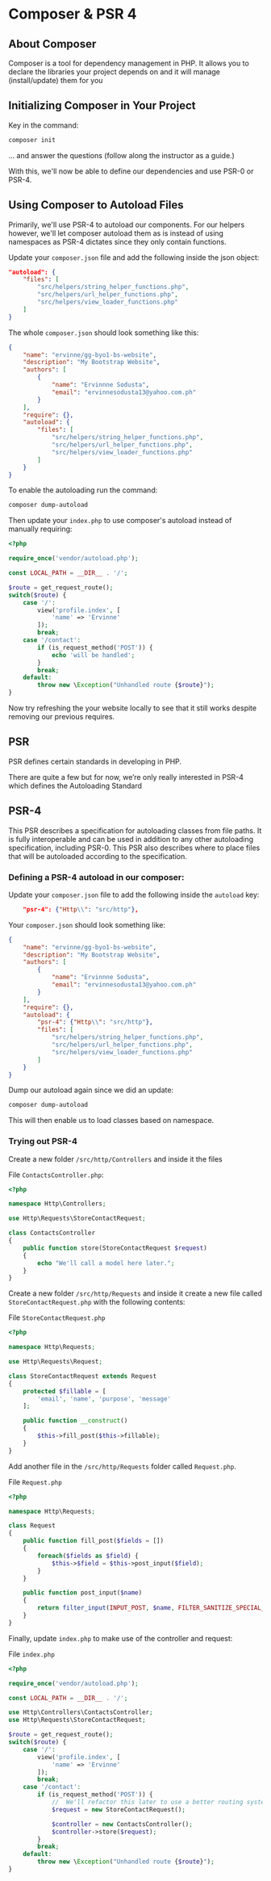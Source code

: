 # Composer & PSR 4

## About Composer

Composer is a tool for dependency management in PHP. It allows you to declare the libraries your project depends on and it will manage (install/update) them for you

## Initializing Composer in Your Project

Key in the command:

```bash
composer init
```

... and answer the questions (follow along the instructor as a guide.)

With this, we'll now be able to define our dependencies and use PSR-0 or PSR-4.

## Using Composer to Autoload Files

Primarily, we'll use PSR-4 to autoload our components. For our helpers however, we'll let composer autoload them as is instead of using namespaces as PSR-4 dictates since they only contain functions.

Update your `composer.json` file and add the following inside the json object:
```json
"autoload": {
    "files": [
        "src/helpers/string_helper_functions.php",
        "src/helpers/url_helper_functions.php",
        "src/helpers/view_loader_functions.php"
    ]
}
```

The whole `composer.json` should look something like this:

```json
{
    "name": "ervinne/gg-byo1-bs-website",
    "description": "My Bootstrap Website",
    "authors": [
        {
            "name": "Ervinnne Sodusta",
            "email": "ervinnesodusta13@yahoo.com.ph"
        }
    ],
    "require": {},
    "autoload": {
        "files": [
            "src/helpers/string_helper_functions.php",
            "src/helpers/url_helper_functions.php",
            "src/helpers/view_loader_functions.php"
        ]
    }
}

```

To enable the autoloading run the command:
```bash
composer dump-autoload
```

Then update your `index.php` to use composer's autoload instead of manually requiring:

```php
<?php

require_once('vendor/autoload.php');

const LOCAL_PATH = __DIR__ . '/';

$route = get_request_route();
switch($route) {
    case '/':
        view('profile.index', [
            'name' => 'Ervinne'
        ]);
        break;
    case '/contact':
        if (is_request_method('POST')) {
            echo 'will be handled';
        }
        break;
    default:
        throw new \Exception("Unhandled route {$route}");
}
```

Now try refreshing the your website locally to see that it still works despite removing our previous requires.

## PSR

PSR defines certain standards in developing in PHP.

There are quite a few but for now, we’re only really interested in PSR-4 which defines the Autoloading Standard

## PSR-4

This PSR describes a specification for autoloading classes from file paths. It is fully interoperable and can be used in addition to any other autoloading specification, including PSR-0. This PSR also describes where to place files that will be autoloaded according to the specification.

### Defining a PSR-4 autoload in our composer:

Update your `composer.json` file to add the following inside the `autoload` key:
```json
    "psr-4": {"Http\\": "src/http"},
```

Your `composer.json` should look something like:
```json
{
    "name": "ervinne/gg-byo1-bs-website",
    "description": "My Bootstrap Website",
    "authors": [
        {
            "name": "Ervinnne Sodusta",
            "email": "ervinnesodusta13@yahoo.com.ph"
        }
    ],
    "require": {},
    "autoload": {
        "psr-4": {"Http\\": "src/http"},
        "files": [
            "src/helpers/string_helper_functions.php",
            "src/helpers/url_helper_functions.php",
            "src/helpers/view_loader_functions.php"
        ]
    }
}

```

Dump our autoload again since we did an update:
```bash
composer dump-autoload
```

This will then enable us to load classes based on namespace.

### Trying out PSR-4

Create a new folder `/src/http/Controllers` and inside it the files

File `ContactsController.php`:
```php
<?php

namespace Http\Controllers;

use Http\Requests\StoreContactRequest;

class ContactsController
{
    public function store(StoreContactRequest $request)
    {
        echo "We'll call a model here later.";
    }
}
```

Create a new folder `/src/http/Requests` and inside it create a new file called `StoreContactRequest.php` with the following contents:

File `StoreContactRequest.php`
```php
<?php

namespace Http\Requests;

use Http\Requests\Request;

class StoreContactRequest extends Request
{
    protected $fillable = [
        'email', 'name', 'purpose', 'message'
    ];

    public function __construct()
    {
        $this->fill_post($this->fillable);
    }
}
```

Add another file in the `/src/http/Requests` folder called `Request.php`.

File `Request.php`
```php
<?php

namespace Http\Requests;

class Request
{
    public function fill_post($fields = [])
    {
        foreach($fields as $field) {
            $this->$field = $this->post_input($field);
        }
    }

    public function post_input($name) 
    {
        return filter_input(INPUT_POST, $name, FILTER_SANITIZE_SPECIAL_CHARS);
    }
}
```

Finally, update `index.php` to make use of the controller and request:

File `index.php`
```php
<?php

require_once('vendor/autoload.php');

const LOCAL_PATH = __DIR__ . '/';

use Http\Controllers\ContactsController;
use Http\Requests\StoreContactRequest;

$route = get_request_route();
switch($route) {
    case '/':
        view('profile.index', [
            'name' => 'Ervinne'
        ]);
        break;
    case '/contact':
        if (is_request_method('POST')) {
            //  We'll refactor this later to use a better routing system.
            $request = new StoreContactRequest();

            $controller = new ContactsController();
            $controller->store($request);
        }
        break;
    default:
        throw new \Exception("Unhandled route {$route}");
}
```